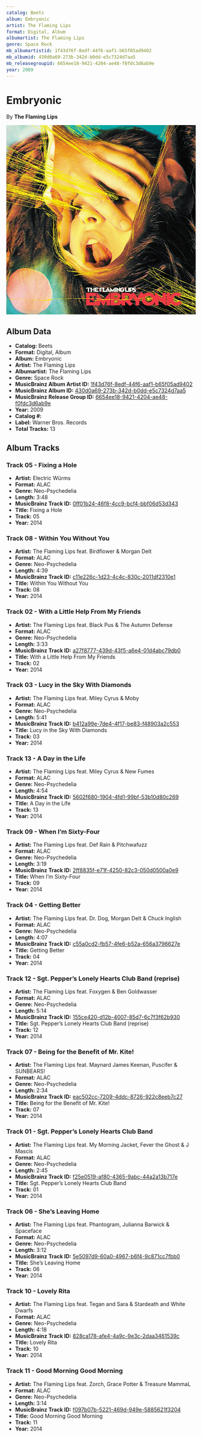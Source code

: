 ```yaml
---
catalog: Beets
album: Embryonic
artist: The Flaming Lips
format: Digital, Album
albumartist: The Flaming Lips
genre: Space Rock
mb_albumartistid: 1f43d76f-8edf-44f6-aaf1-b65f05ad9402
mb_albumid: 430d0a69-273b-342d-b0dd-e5c7324d7aa5
mb_releasegroupid: 6654ee18-9421-4204-ae48-f0fdc3d6ab9e
year: 2009
---
```


# Embryonic

By **The Flaming Lips**

![](../../assets/beetscovers/The_Flaming_Lips-Embryonic.jpg)

## Album Data

- **Catalog:** Beets
- **Format:** Digital, Album
- **Album:** Embryonic
- **Artist:** The Flaming Lips
- **Albumartist:** The Flaming Lips
- **Genre:** Space Rock
- **MusicBrainz Album Artist ID:** [1f43d76f-8edf-44f6-aaf1-b65f05ad9402](https://musicbrainz.org/artist/1f43d76f-8edf-44f6-aaf1-b65f05ad9402)
- **MusicBrainz Album ID:** [430d0a69-273b-342d-b0dd-e5c7324d7aa5](https://musicbrainz.org/release/430d0a69-273b-342d-b0dd-e5c7324d7aa5)
- **MusicBrainz Release Group ID:** [6654ee18-9421-4204-ae48-f0fdc3d6ab9e](https://musicbrainz.org/release-group/6654ee18-9421-4204-ae48-f0fdc3d6ab9e)
- **Year:** 2009
- **Catalog #:** 
- **Label:** Warner Bros. Records
- **Total Tracks:** 13

## Album Tracks

### Track 05 - Fixing a Hole

- **Artist:** Electric Würms
- **Format:** ALAC
- **Genre:** Neo-Psychedelia
- **Length:** 3:48
- **MusicBrainz Track ID:** [0ff01b24-46f8-4cc9-bcf4-bbf06d53d343](https://musicbrainz.org/recording/0ff01b24-46f8-4cc9-bcf4-bbf06d53d343)
- **Title:** Fixing a Hole
- **Track:** 05
- **Year:** 2014

### Track 08 - Within You Without You

- **Artist:** The Flaming Lips feat. Birdflower & Morgan Delt
- **Format:** ALAC
- **Genre:** Neo-Psychedelia
- **Length:** 4:39
- **MusicBrainz Track ID:** [c11e226c-1d23-4c4c-830c-2011df2310e1](https://musicbrainz.org/recording/c11e226c-1d23-4c4c-830c-2011df2310e1)
- **Title:** Within You Without You
- **Track:** 08
- **Year:** 2014

### Track 02 - With a Little Help From My Friends

- **Artist:** The Flaming Lips feat. Black Pus & The Autumn Defense
- **Format:** ALAC
- **Genre:** Neo-Psychedelia
- **Length:** 3:33
- **MusicBrainz Track ID:** [a27f8777-439d-43f5-a6e4-01d4abc79db0](https://musicbrainz.org/recording/a27f8777-439d-43f5-a6e4-01d4abc79db0)
- **Title:** With a Little Help From My Friends
- **Track:** 02
- **Year:** 2014

### Track 03 - Lucy in the Sky With Diamonds

- **Artist:** The Flaming Lips feat. Miley Cyrus & Moby
- **Format:** ALAC
- **Genre:** Neo-Psychedelia
- **Length:** 5:41
- **MusicBrainz Track ID:** [b412a99e-7de4-4f17-be83-f48903a2c553](https://musicbrainz.org/recording/b412a99e-7de4-4f17-be83-f48903a2c553)
- **Title:** Lucy in the Sky With Diamonds
- **Track:** 03
- **Year:** 2014

### Track 13 - A Day in the Life

- **Artist:** The Flaming Lips feat. Miley Cyrus & New Fumes
- **Format:** ALAC
- **Genre:** Neo-Psychedelia
- **Length:** 4:54
- **MusicBrainz Track ID:** [5602f680-1904-4fd1-99bf-53b10d80c269](https://musicbrainz.org/recording/5602f680-1904-4fd1-99bf-53b10d80c269)
- **Title:** A Day in the Life
- **Track:** 13
- **Year:** 2014

### Track 09 - When I’m Sixty-Four

- **Artist:** The Flaming Lips feat. Def Rain & Pitchwafuzz
- **Format:** ALAC
- **Genre:** Neo-Psychedelia
- **Length:** 3:19
- **MusicBrainz Track ID:** [2ff8835f-e71f-4250-82c3-050d0500a0e9](https://musicbrainz.org/recording/2ff8835f-e71f-4250-82c3-050d0500a0e9)
- **Title:** When I’m Sixty-Four
- **Track:** 09
- **Year:** 2014

### Track 04 - Getting Better

- **Artist:** The Flaming Lips feat. Dr. Dog, Morgan Delt & Chuck Inglish
- **Format:** ALAC
- **Genre:** Neo-Psychedelia
- **Length:** 4:07
- **MusicBrainz Track ID:** [c55a0cd2-fb57-4fe6-b52a-656a3796627e](https://musicbrainz.org/recording/c55a0cd2-fb57-4fe6-b52a-656a3796627e)
- **Title:** Getting Better
- **Track:** 04
- **Year:** 2014

### Track 12 - Sgt. Pepper’s Lonely Hearts Club Band (reprise)

- **Artist:** The Flaming Lips feat. Foxygen & Ben Goldwasser
- **Format:** ALAC
- **Genre:** Neo-Psychedelia
- **Length:** 5:14
- **MusicBrainz Track ID:** [155ce420-d12b-4007-85d7-6c7f3f62b930](https://musicbrainz.org/recording/155ce420-d12b-4007-85d7-6c7f3f62b930)
- **Title:** Sgt. Pepper’s Lonely Hearts Club Band (reprise)
- **Track:** 12
- **Year:** 2014

### Track 07 - Being for the Benefit of Mr. Kite!

- **Artist:** The Flaming Lips feat. Maynard James Keenan, Puscifer & SUNBEARS!
- **Format:** ALAC
- **Genre:** Neo-Psychedelia
- **Length:** 2:34
- **MusicBrainz Track ID:** [eac502cc-7209-4ddc-8726-922c8eeb7c27](https://musicbrainz.org/recording/eac502cc-7209-4ddc-8726-922c8eeb7c27)
- **Title:** Being for the Benefit of Mr. Kite!
- **Track:** 07
- **Year:** 2014

### Track 01 - Sgt. Pepper’s Lonely Hearts Club Band

- **Artist:** The Flaming Lips feat. My Morning Jacket, Fever the Ghost & J Mascis
- **Format:** ALAC
- **Genre:** Neo-Psychedelia
- **Length:** 2:45
- **MusicBrainz Track ID:** [f25e0519-af80-4365-9abc-44a2a13b717e](https://musicbrainz.org/recording/f25e0519-af80-4365-9abc-44a2a13b717e)
- **Title:** Sgt. Pepper’s Lonely Hearts Club Band
- **Track:** 01
- **Year:** 2014

### Track 06 - She’s Leaving Home

- **Artist:** The Flaming Lips feat. Phantogram, Julianna Barwick & Spaceface
- **Format:** ALAC
- **Genre:** Neo-Psychedelia
- **Length:** 3:12
- **MusicBrainz Track ID:** [5e5097d9-60a0-4967-b6f4-9c871cc7fbb0](https://musicbrainz.org/recording/5e5097d9-60a0-4967-b6f4-9c871cc7fbb0)
- **Title:** She’s Leaving Home
- **Track:** 06
- **Year:** 2014

### Track 10 - Lovely Rita

- **Artist:** The Flaming Lips feat. Tegan and Sara & Stardeath and White Dwarfs
- **Format:** ALAC
- **Genre:** Neo-Psychedelia
- **Length:** 4:18
- **MusicBrainz Track ID:** [828ca178-afe4-4a9c-9e3c-2daa3461539c](https://musicbrainz.org/recording/828ca178-afe4-4a9c-9e3c-2daa3461539c)
- **Title:** Lovely Rita
- **Track:** 10
- **Year:** 2014

### Track 11 - Good Morning Good Morning

- **Artist:** The Flaming Lips feat. Zorch, Grace Potter & Treasure MammaL
- **Format:** ALAC
- **Genre:** Neo-Psychedelia
- **Length:** 3:14
- **MusicBrainz Track ID:** [f097b07b-5221-469d-949e-5885621f3204](https://musicbrainz.org/recording/f097b07b-5221-469d-949e-5885621f3204)
- **Title:** Good Morning Good Morning
- **Track:** 11
- **Year:** 2014

